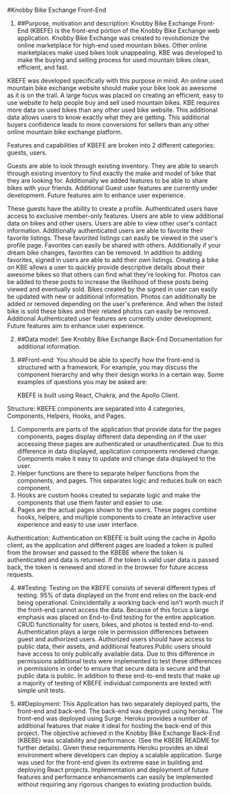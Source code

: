 #Knobby Bike Exchange Front-End

1. ##Purpose, motivation and description:
   Knobby Bike Exchange Front-End (KBEFE) is the front-end portion of the Knobby Bike Exchange web application. Knobby Bike Exchange was created to revolutionize the online marketplace for high-end used mountain bikes. Other online marketplaces make used bikes look unappealing. KBE was developed to make the buying and selling process for used mountain bikes clean, efficient, and fast.

KBEFE was developed specifically with this purpose in mind. An online used mountain bike exchange website should make your bike look as awesome as it is on the trail. A large focus was placed on creating an efficient, easy to use website to help people buy and sell used mountain bikes. KBE requires more data on used bikes than any other used bike website. This additional data allows users to know exactly what they are getting. This additional buyers confidence leads to more conversions for sellers than any other online mountain bike exchange platform.

Features and capabilities of KBEFE are broken into 2 different categories: guests, users.

Guests are able to look through existing inventory. They are able to search through existing inventory to find exactly the make and model of bike that they are looking for. Additionally we added features to be able to share bikes with your friends. Additional Guest user features are currently under development. Future features aim to enhance user experience.

These guests have the ability to create a profile. Authenticated users have access to exclusive member-only features. Users are able to view additional data on bikes and other users. Users are able to view other user's contact information. Additionally authenticated users are able to favorite their favorite listings. These favorited listings can easily be viewed in the user's profile page. Favorites can easily be shared with others. Additionally if your dream bike changes, favorites can be removed. In addition to adding favorites, signed in users are able to add their own listings. Creating a bike on KBE allows a user to quickly provide descriptive details about their awesome bikes so that others can find what they're looking for. Photos can be added to these posts to increase the likelihood of these posts being viewed and eventually sold. Bikes created by the signed in user can easily be updated with new or additional information. Photos can additionally be added or removed depending on the user's preference. And when the listed bike is sold these bikes and their related photos can easily be removed. Additional Authenticated user features are currently under development. Future features aim to enhance user experience.

2. ##Data model:
   See Knobby Bike Exchange Back-End Documentation for additional information.

3. ##Front-end: You should be able to specify how the front-end is structured with a framework. For example, you may discuss the component hierarchy and why their design works in a certain way. Some examples of questions you may be asked are:

   KBEFE is built using React, Chakra, and the Apollo Client.

Structure:
KBEFE components are separated into 4 categories, Components, Helpers, Hooks, and Pages.

1. Components are parts of the application that provide data for the pages components, pages display different data depending on if the user accessing these pages are authenticated or unauthenticated. Due to this difference in data displayed, application components rendered change. Components make it easy to update and change data displayed to the user.
2. Helper functions are there to separate helper functions from the components, and pages. This separates logic and reduces bulk on each component.
3. Hooks are custom hooks created to separate logic and make the components that use them faster and easier to use.
4. Pages are the actual pages shown to the users. These pages combine hooks, helpers, and multiple components to create an interactive user experience and easy to use user interface.

Authentication:
Authentication on KBEFE is built using the cache in Apollo client, as the application and different pages are loaded a token is pulled from the browser and passed to the KBEBE where the token is authenticated and data is returned. If the token is valid user data is passed back, the token is renewed and stored in the browser for future access requests.

4. ##Testing:
   Testing on the KBEFE consists of several different types of testing. 95% of data displayed on the front end relies on the back-end being operational. Coincidentally a working back-end isn't worth much if the front-end cannot access the data. Because of this focus a large emphasis was placed on End-to-End testing for the entire application. CRUD functionality for users, bikes, and photos is tested end-to-end. Authentication plays a large role in permission differences between guest and authorized users. Authorized users should have access to public data, their assets, and additional features.Public users should have access to only publically available data. Due to this difference in permissions additional tests were implemented to test these differences in permissions in order to ensure that secure data is secure and that public data is public. In addition to these end-to-end tests that make up a majority of testing of KBEFE individual components are tested with simple unit tests.

5. ##Deployment:
   This Application has two separately deployed parts, the front-end and back-end. The back-end was deployed using heroku. The front-end was deployed using Surge.
   Heroku provides a number of additional features that make it ideal for hosting the back-end of this project. The objective achieved in the Knobby Bike Exchange Back-End (KBEBE) was scalability and performance. (See the KBEBE README for further details). Given these requirements Heroku provides an ideal environment where developers can deploy a scalable application. Surge was used for the front-end given its extreme ease in building and deploying React projects. Implementation and deployment of future features and performance enhancements can easily be implemented without requiring any rigorous changes to existing production builds.
